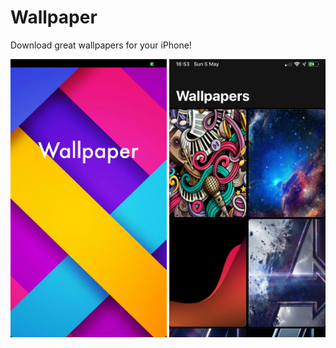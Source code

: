 # **Wallpaper**

Download great wallpapers for your iPhone!

<p align="center">
  <img src="img/1.PNG" width="250" />
  <img src="img/2.PNG" width="250" /> 
</p>
